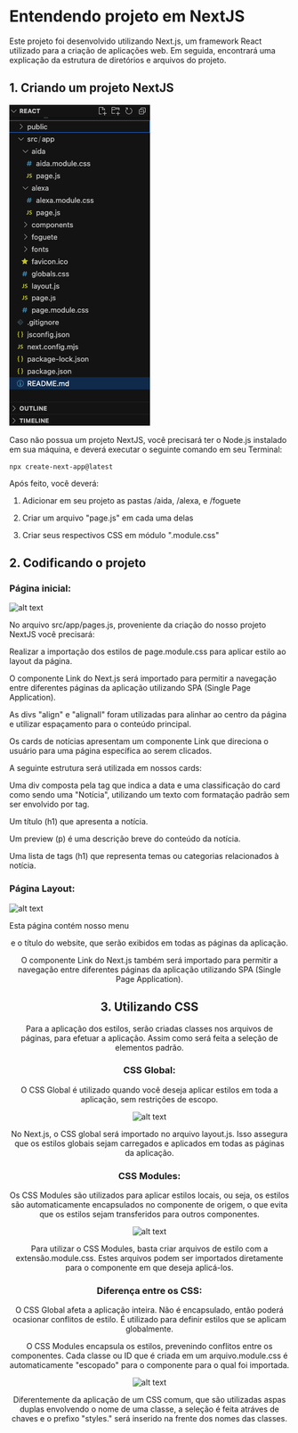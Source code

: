 # Entendendo projeto em NextJS

Este projeto foi desenvolvido utilizando Next.js, um framework React utilizado para a criação de aplicações web. Em seguida, encontrará uma explicação da estrutura de diretórios e arquivos do projeto.

## 1. Criando um projeto NextJS

![alt text](imagens/image.png)

Caso não possua um projeto NextJS, você precisará ter o Node.js instalado em sua máquina, e deverá executar o seguinte comando em seu Terminal:

```
npx create-next-app@latest
````

Após feito, você deverá:

1. Adicionar em seu projeto as pastas /aida, /alexa, e /foguete

2. Criar um arquivo "page.js" em cada uma delas

3. Criar seus respectivos CSS em módulo ".module.css"

## 2. Codificando o projeto

### Página inicial:

![alt text](imagens/image2.png)

No arquivo src/app/pages.js,  proveniente da criação do nosso projeto NextJS você precisará:

Realizar a importação dos estilos de page.module.css para aplicar estilo ao layout da página.

O componente Link do Next.js será importado para permitir a navegação entre diferentes páginas da aplicação utilizando SPA (Single Page Application).

As divs "align" e "alignall" foram utilizadas para alinhar ao centro da página e utilizar espaçamento para o conteúdo principal.

Os cards de notícias apresentam um componente Link que direciona o usuário para uma página específica ao serem clicados.

A seguinte estrutura será utilizada em nossos cards:

Uma div composta pela tag <time> que indica a data e uma classificação do card como sendo uma "Notícia", utilizando um texto com formatação padrão sem ser envolvido por tag.

Um título (h1) que apresenta a notícia.

Um preview (p) é uma descrição breve do conteúdo da notícia.

Uma lista de tags (h1) que representa temas ou categorias relacionados à notícia.

### Página Layout:

![alt text](imagens/image3.png)

Esta página contém nosso menu <header> e o título do website, que serão exibidos em todas as páginas da aplicação.

O componente Link do Next.js também será importado para permitir a navegação entre diferentes páginas da aplicação utilizando SPA (Single Page Application).

## 3. Utilizando CSS

Para a aplicação dos estilos, serão criadas classes nos arquivos de páginas, para efetuar a aplicação. Assim como será feita a seleção de elementos padrão.

### CSS Global:

O CSS Global é utilizado quando você deseja aplicar estilos em toda a aplicação, sem restrições de escopo.

![alt text](imagens/image4.png)

No Next.js, o CSS global será importado no arquivo layout.js. Isso assegura que os estilos globais sejam carregados e aplicados em todas as páginas da aplicação.

### CSS Modules:

Os CSS Modules são utilizados para aplicar estilos locais, ou seja, os estilos são automaticamente encapsulados no componente de origem, o que evita que os estilos sejam transferidos para outros componentes.

![alt text](imagens/image6.png)

Para utilizar o CSS Modules, basta criar arquivos de estilo com a extensão.module.css. Estes arquivos podem ser importados diretamente para o componente em que deseja aplicá-los.

### Diferença entre os CSS:

O CSS Global afeta a aplicação inteira. Não é encapsulado, então poderá ocasionar conflitos de estilo. É utilizado para definir estilos que se aplicam globalmente.

O CSS Modules encapsula os estilos, prevenindo conflitos entre os componentes. Cada classe ou ID que é criada em um arquivo.module.css é automaticamente "escopado" para o componente para o qual foi importada.

![alt text](imagens/image5.png)

Diferentemente da aplicação de um CSS comum, que são utilizadas aspas duplas envolvendo o nome de uma classe, a seleção é feita atráves de chaves e o prefixo "styles." será inserido na frente dos nomes das classes.






